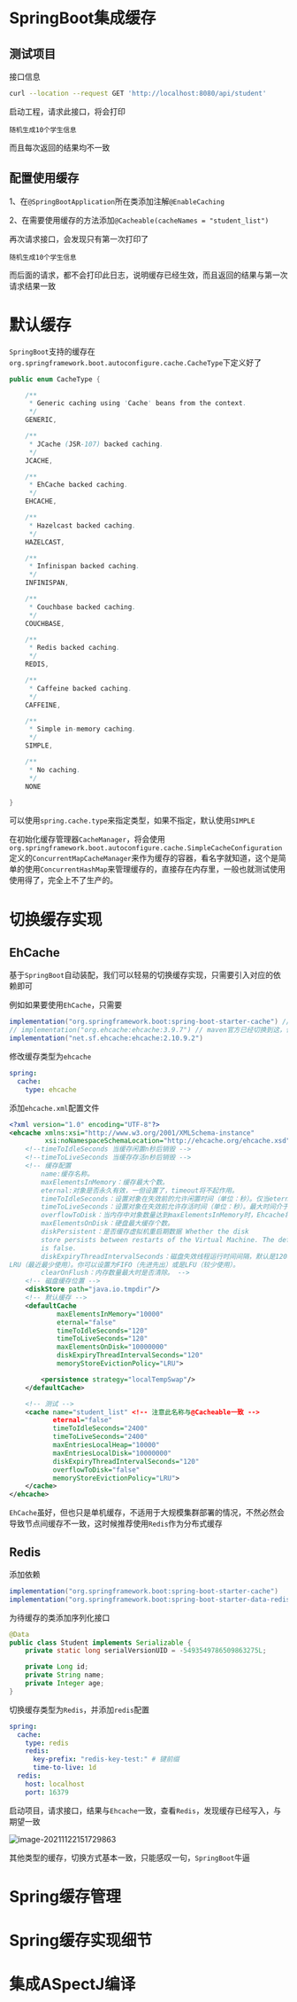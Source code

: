 # SpringBoot集成缓存

## 测试项目

接口信息

```bash
curl --location --request GET 'http://localhost:8080/api/student'
```

启动工程，请求此接口，将会打印

```
随机生成10个学生信息
```

而且每次返回的结果均不一致

## 配置使用缓存

1、在`@SpringBootApplication`所在类添加注解`@EnableCaching`

2、在需要使用缓存的方法添加`@Cacheable(cacheNames = "student_list")`

再次请求接口，会发现只有第一次打印了

```
随机生成10个学生信息
```

而后面的请求，都不会打印此日志，说明缓存已经生效，而且返回的结果与第一次请求结果一致

# 默认缓存

`SpringBoot`支持的缓存在`org.springframework.boot.autoconfigure.cache.CacheType`下定义好了

```java
public enum CacheType {

	/**
	 * Generic caching using 'Cache' beans from the context.
	 */
	GENERIC,

	/**
	 * JCache (JSR-107) backed caching.
	 */
	JCACHE,

	/**
	 * EhCache backed caching.
	 */
	EHCACHE,

	/**
	 * Hazelcast backed caching.
	 */
	HAZELCAST,

	/**
	 * Infinispan backed caching.
	 */
	INFINISPAN,

	/**
	 * Couchbase backed caching.
	 */
	COUCHBASE,

	/**
	 * Redis backed caching.
	 */
	REDIS,

	/**
	 * Caffeine backed caching.
	 */
	CAFFEINE,

	/**
	 * Simple in-memory caching.
	 */
	SIMPLE,

	/**
	 * No caching.
	 */
	NONE

}
```

可以使用`spring.cache.type`来指定类型，如果不指定，默认使用`SIMPLE`

在初始化缓存管理器`CacheManager`，将会使用`org.springframework.boot.autoconfigure.cache.SimpleCacheConfiguration`定义的`ConcurrentMapCacheManager`来作为缓存的容器，看名字就知道，这个是简单的使用`ConcurrentHashMap`来管理缓存的，直接存在内存里，一般也就测试使用使用得了，完全上不了生产的。

# 切换缓存实现

## EhCache

基于`SpringBoot`自动装配，我们可以轻易的切换缓存实现，只需要引入对应的依赖即可

例如如果要使用`EhCache`，只需要

```groovy
implementation("org.springframework.boot:spring-boot-starter-cache") // 这个依赖是必须的，但是使用SimpleCacheManager不需要
// implementation("org.ehcache:ehcache:3.9.7") // maven官方已经切换到这，但是SpringBoot还没有切换
implementation("net.sf.ehcache:ehcache:2.10.9.2")
```

修改缓存类型为`ehcache`

```yaml
spring:
  cache:
    type: ehcache
```

添加`ehcache.xml`配置文件

```xml
<?xml version="1.0" encoding="UTF-8"?>
<ehcache xmlns:xsi="http://www.w3.org/2001/XMLSchema-instance"
         xsi:noNamespaceSchemaLocation="http://ehcache.org/ehcache.xsd">
    <!--timeToIdleSeconds 当缓存闲置n秒后销毁 -->
    <!--timeToLiveSeconds 当缓存存活n秒后销毁 -->
    <!-- 缓存配置
        name:缓存名称。
        maxElementsInMemory：缓存最大个数。
        eternal:对象是否永久有效，一但设置了，timeout将不起作用。
        timeToIdleSeconds：设置对象在失效前的允许闲置时间（单位：秒）。仅当eternal=false对象不是永久有效时使用，可选属性，默认值是0，也就是可闲置时间无穷大。
        timeToLiveSeconds：设置对象在失效前允许存活时间（单位：秒）。最大时间介于创建时间和失效时间之间。仅当eternal=false对象不是永久有效时使用，默认是0.，也就是对象存活时间无穷大。
        overflowToDisk：当内存中对象数量达到maxElementsInMemory时，Ehcache将会对象写到磁盘中。 diskSpoolBufferSizeMB：这个参数设置DiskStore（磁盘缓存）的缓存区大小。默认是30MB。每个Cache都应该有自己的一个缓冲区。
        maxElementsOnDisk：硬盘最大缓存个数。
        diskPersistent：是否缓存虚拟机重启期数据 Whether the disk
        store persists between restarts of the Virtual Machine. The default value
        is false.
        diskExpiryThreadIntervalSeconds：磁盘失效线程运行时间间隔，默认是120秒。  memoryStoreEvictionPolicy：当达到maxElementsInMemory限制时，Ehcache将会根据指定的策略去清理内存。默认策略是
LRU（最近最少使用）。你可以设置为FIFO（先进先出）或是LFU（较少使用）。
        clearOnFlush：内存数量最大时是否清除。 -->
    <!-- 磁盘缓存位置 -->
    <diskStore path="java.io.tmpdir"/>
    <!-- 默认缓存 -->
    <defaultCache
            maxElementsInMemory="10000"
            eternal="false"
            timeToIdleSeconds="120"
            timeToLiveSeconds="120"
            maxElementsOnDisk="10000000"
            diskExpiryThreadIntervalSeconds="120"
            memoryStoreEvictionPolicy="LRU">

        <persistence strategy="localTempSwap"/>
    </defaultCache>

    <!-- 测试 -->
    <cache name="student_list" <!-- 注意此名称与@Cacheable一致 -->
           eternal="false"
           timeToIdleSeconds="2400"
           timeToLiveSeconds="2400"
           maxEntriesLocalHeap="10000"
           maxEntriesLocalDisk="10000000"
           diskExpiryThreadIntervalSeconds="120"
           overflowToDisk="false"
           memoryStoreEvictionPolicy="LRU">
    </cache>
</ehcache>
```

`EhCache`虽好，但也只是单机缓存，不适用于大规模集群部署的情况，不然必然会导致节点间缓存不一致，这时候推荐使用`Redis`作为分布式缓存

## Redis

添加依赖

```groovy
implementation("org.springframework.boot:spring-boot-starter-cache")
implementation("org.springframework.boot:spring-boot-starter-data-redis")
```

为待缓存的类添加序列化接口

```java
@Data
public class Student implements Serializable {
    private static long serialVersionUID = -5493549786509863275L;

    private Long id;
    private String name;
    private Integer age;
}
```

切换缓存类型为`Redis`，并添加`redis`配置

```yaml
spring:
  cache:
    type: redis
    redis:
      key-prefix: "redis-key-test:" # 键前缀
      time-to-live: 1d
  redis:
  	host: localhost
    port: 16379
```

启动项目，请求接口，结果与`Ehcache`一致，查看`Redis`，发现缓存已经写入，与期望一致

![image-20211122151729863](https://cdn.jsdelivr.net/gh/gcdd1993/image-repo/img/20211122151732.png)

其他类型的缓存，切换方式基本一致，只能感叹一句，`SpringBoot`牛逼

# Spring缓存管理

# Spring缓存实现细节

# 集成ASpectJ编译

